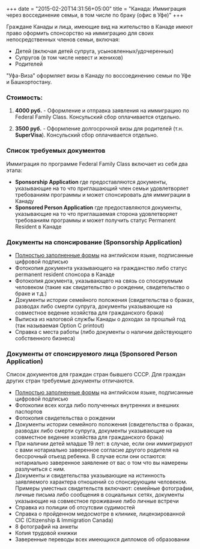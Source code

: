+++
date = "2015-02-20T14:31:56+05:00"
title = "Канада: Иммиграция через воссединение семьи, в том числе по браку (офис в Уфе)"
+++

Граждане Канады и лица, имеющие вид на жительство в Канаде имеют право оформить спонсорство на иммиграцию для своих непосредственных членов семьи, включая:

* Детей (включая детей супруга, усыновленных/удочеренных)
* Супругов (в том числе невест и женихов)
* Родителей

"Уфа-Виза" оформляет визы в Канаду по воссоединению семьи по Уфе и Башкортостану.

### Стоимость:
1) **4000 руб.**  - Оформление и отправка заявления на иммиграцию по Federal Family Class.
Консульский сбор оплачивается отдельно.

1) **3500 руб.**  - Оформление долгосрочной визы для родителей (т.н. **SuperVisa**).
Консульский сбор оплачивается отдельно.


### Список требуемых документов
Иммиграция по программе Federal Family Class включает из себя два этапа:


* **Sponsorship Application** где предоставляются документы, указывающие на то что приглашающий член семьи удовлетворяет требованиям программы и может спонсировать для иммиграции в Канаду
* **Sponsored Person Application** где предоставляются документы, указывающие на то что приглашаемая сторона удовлетворяет требованиям программы и может получить статус Permanent Resident в Канаде

### Документы на спонсирование (Sponsorship Application)

* [Полностью заполненные формы](http://www.cic.gc.ca/english/information/applications/fc.asp#immigrate) на английском языке, подписанные цифровой подписью
* Фотокопия документа указывающего на гражданство либо статус permanent resident спонсора в Канаде
* Фотокопия документа, указывающего на связь со спосируемым человеком (такие как свидетельство о рождении, свидетельство о браке и т.д.)
* Документы истории семейного положения (свидетельства о браках, разводах либо смерти супруга, документы указывающие на совместное ведение хозяйства для гражданского брака)
* Выписка из налоговой службы Канады о доходах за прошлый год (так называемая Option C printout)
* Справка с места работы (либо документы о наличии действующего собственного бизнеса)

### Документы от спонсируемого лица (Sponsored Person Application)

Список документов для граждан стран бывшего СССР. Для граждан других стран требуемые документы отличаются.

* [Полностью заполненные формы](http://www.cic.gc.ca/english/information/applications/fc.asp#immigrate) на английском языке, подписанные цифровой подписью
* Фотокопии всех когда либо полученных внутренних и внешних паспортов
* Фотокопия свидетельства о рождении
* Документы истории семейного положения (свидетельства о браках, разводах либо смерти супруга, документы указывающие на совместное ведение хозяйства для гражданского брака)
* При наличии детей младше 19 лет: в случае, если они иммигрируют с вами нотариально заверенное согласие другого родителя на бессрочный отьезд  ребенка. В случае если они остаются: нотариально заверенное заявление от вас о том что вы намерены разлучиться с ним.
* Документы и свидетельства указывающие на истинность заявляемого характера отношений со спонсирующим человеком. Примеры уместных свидетельств включают: семейные фотографии, личные письма либо сообщения в социальных сетях, документы указыающие на совместное проживание либо личные встречи
* Справка из полиции об отсутсвии судимостей
* Справка о пройденном медосмотре в клинике, лицензированной CIC (Citizenship & Immigration Canada)
*  8 фотографий на анкеты
* Копия трудовой книжки
* Заверенные переводы всех имеющихся дипломов об образовании
